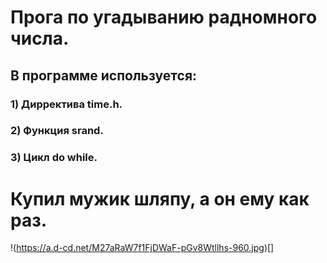 # Прога по угадыванию радномного числа.
## В программе используется:
### 1) Дирректива time.h.
### 2) Функция srand.
### 3) Цикл do while.
# Купил мужик шляпу, а он ему как раз.
!(https://a.d-cd.net/M27aRaW7f1FjDWaF-pGv8Wtllhs-960.jpg)[]
